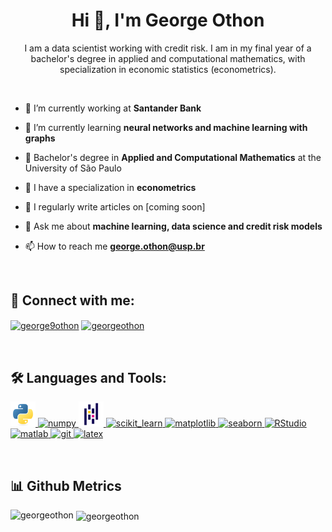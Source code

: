 <h1 align="center">Hi 👋, I'm George Othon</h1>
<p align="center">I am a data scientist working with credit risk. I am in my final year of a bachelor's degree in applied and computational mathematics, with specialization in economic statistics (econometrics).</p>

<br>

- 🏦 I’m currently working at **Santander Bank**

- 🌱 I’m currently learning **neural networks and machine learning with graphs**

- 📕 Bachelor's degree in **Applied and Computational Mathematics** at the University of São Paulo

- 📘 I have a specialization in **econometrics**

- 📝 I regularly write articles on [coming soon]

- 💬 Ask me about **machine learning, data science and credit risk models**

- 📫 How to reach me **george.othon@usp.br**

<br>

## 📌 Connect with me:
<p align="left">
<a href="https://linkedin.com/in/george9othon" target="blank"><img align="center" src="https://raw.githubusercontent.com/rahuldkjain/github-profile-readme-generator/master/src/images/icons/Social/linked-in-alt.svg" alt="george9othon" height="30" width="40" /></a>
<a href="https://kaggle.com/georgeothon" target="blank"><img align="center" src="https://raw.githubusercontent.com/rahuldkjain/github-profile-readme-generator/master/src/images/icons/Social/kaggle.svg" alt="georgeothon" height="30" width="40" /></a>
</p>

<br>

## 🛠️ Languages and Tools:

<p align="left"> 

<a href="https://www.python.org" target="_blank" rel="noreferrer"> <img src="https://raw.githubusercontent.com/devicons/devicon/master/icons/python/python-original.svg" alt="python" width="40" height="40"/> </a> 
<a href="https://numpy.org/" target="_blank" rel="noreferrer"> <img src="https://numpy.org/images/logo.svg" alt="numpy" width="40" height="40"/> </a>
<a href="https://pandas.pydata.org/" target="_blank" rel="noreferrer"> <img src="https://raw.githubusercontent.com/devicons/devicon/2ae2a900d2f041da66e950e4d48052658d850630/icons/pandas/pandas-original.svg" alt="pandas" width="40" height="40"/> </a> 
<a href="https://scikit-learn.org/" target="_blank" rel="noreferrer"> <img src="https://upload.wikimedia.org/wikipedia/commons/0/05/Scikit_learn_logo_small.svg" alt="scikit_learn" width="40" height="40"/> </a> 
<a href="https://matplotlib.org/" target="_blank" rel="noreferrer"> <img src="https://matplotlib.org/_static/images/documentation.svg" alt="matplotlib" width="40" height="40"/> </a>
<a href="https://seaborn.pydata.org/" target="_blank" rel="noreferrer"> <img src="https://seaborn.pydata.org/_images/logo-mark-lightbg.svg" alt="seaborn" width="40" height="40"/> </a>
<a href="https://posit.co/download/rstudio-desktop/" target="_blank" rel="noreferrer"> <img src="https://upload.wikimedia.org/wikipedia/commons/thumb/1/1b/R_logo.svg/120px-R_logo.svg.png" alt="RStudio" width="40" height="40"/> </a> 
<a href="https://www.mathworks.com/" target="_blank" rel="noreferrer"> <img src="https://upload.wikimedia.org/wikipedia/commons/2/21/Matlab_Logo.png" alt="matlab" width="40" height="40"/> </a> 
<a href="https://git-scm.com/" target="_blank" rel="noreferrer"> 
<img src="https://www.vectorlogo.zone/logos/git-scm/git-scm-icon.svg" alt="git" width="40" height="40"/> </a> 
<a href="https://www.latex-project.org/" target="_blank" rel="noreferrer"> 
<img src="https://upload.wikimedia.org/wikipedia/commons/thumb/9/92/LaTeX_logo.svg/2560px-LaTeX_logo.svg.png" alt="latex" width="40" height="40"/> </a> 
</p>

<br>

## 📊 Github Metrics

<p><img align="left" src="https://github-readme-stats.vercel.app/api/top-langs?username=georgeothon&show_icons=true&locale=en&layout=compact" alt="georgeothon" /></p>

<p>&nbsp;<img align="center" src="https://github-readme-stats.vercel.app/api?username=georgeothon&show_icons=true&locale=en" alt="georgeothon" /></p>
